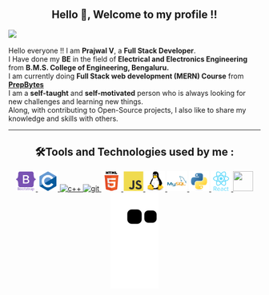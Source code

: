 <h2 align="center">Hello 👋, Welcome to my profile !!</h2>
<img src="https://user-images.githubusercontent.com/92531202/149652557-949d03f6-2dcd-430b-ba00-1cc61905a8b6.png"> 
<p>Hello everyone !! I am <b>Prajwal V</b>, a <b>Full Stack Developer</b>.<br/>
I Have done my <b>BE</b> in the field of <b>Electrical and Electronics Engineering</b> from <b>B.M.S. College of Engineering, Bengaluru.</b><br/>
I am currently doing <b>Full Stack web development (MERN) Course</b> from <a href="https://www.prepbytes.com/"><b>PrepBytes</b></a><br/>
I am a <b>self-taught</b> and <b>self-motivated</b> person who is always looking for new challenges and learning new things.<br/>
Along, with contributing to Open-Source projects, I also like to share my knowledge and skills with others.</p>
<hr>
<h2 align="center">🛠Tools and Technologies used by me :</h2>

<p align="center"> <a href="https://getbootstrap.com" target="_blank" rel="noreferrer"> <img src="https://raw.githubusercontent.com/devicons/devicon/master/icons/bootstrap/bootstrap-plain-wordmark.svg" alt="bootstrap" width="40" height="40"/> </a> <a href="https://www.cprogramming.com/" target="_blank" rel="noreferrer"> <img src="https://raw.githubusercontent.com/devicons/devicon/master/icons/c/c-original.svg" alt="c" width="40" height="40"/> </a> <a href="https://www.cprogramming.com/" target="_blank" rel="noreferrer"> <img src="https://www.nicepng.com/png/detail/111-1116276_computer-science-i-syllabus-and-grading-policy-c.png" alt="c++" width="40" height="40"/> </a><a href="https://git-scm.com/" target="_blank" rel="noreferrer"> <img src="https://www.vectorlogo.zone/logos/git-scm/git-scm-icon.svg" alt="git" width="40" height="40"/> </a> <a href="https://www.w3.org/html/" target="_blank" rel="noreferrer"> <img src="https://raw.githubusercontent.com/devicons/devicon/master/icons/html5/html5-original-wordmark.svg" alt="html5" width="40" height="40"/> </a><a href="https://developer.mozilla.org/en-US/docs/Web/JavaScript" target="_blank" rel="noreferrer"> <img src="https://raw.githubusercontent.com/devicons/devicon/master/icons/javascript/javascript-original.svg" alt="javascript" width="40" height="40"/> </a> <a href="https://www.linux.org/" target="_blank" rel="noreferrer"> <img src="https://raw.githubusercontent.com/devicons/devicon/master/icons/linux/linux-original.svg" alt="linux" width="40" height="40"/> </a> <a href="https://www.mysql.com/" target="_blank" rel="noreferrer"> <img src="https://raw.githubusercontent.com/devicons/devicon/master/icons/mysql/mysql-original-wordmark.svg" alt="mysql" width="40" height="40"/> </a> <a href="https://www.python.org" target="_blank" rel="noreferrer"> <img src="https://raw.githubusercontent.com/devicons/devicon/master/icons/python/python-original.svg" alt="python" width="40" height="40"/> </a> <a href="https://reactjs.org/" target="_blank" rel="noreferrer"> <img src="https://raw.githubusercontent.com/devicons/devicon/master/icons/react/react-original-wordmark.svg" alt="react" width="40" height="40"/> </a> <a href="https://en.wikipedia.org/wiki/CSS" target="_blank" rel="noreferrer"> <img src="https://upload.wikimedia.org/wikipedia/commons/thumb/d/d5/CSS3_logo_and_wordmark.svg/180px-CSS3_logo_and_wordmark.svg.png" width="40" height="40"/> </a>
<img src="https://github.com/Prajwal208V/Prajwal208V/blob/output/github-contribution-grid-snake.svg" alt="mygrap">
